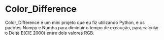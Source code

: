 # Color_Difference

Color_Difference é um mini projeto que eu fiz
utilizando Python, e os pacotes Numpy e Numba 
para diminuir o tempo de execução, para 
calcular o Delta E(CIE 2000) entre dois
 valores RGB.

